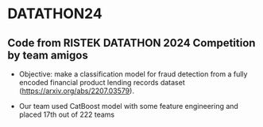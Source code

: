 # DATATHON24
## Code from RISTEK DATATHON 2024 Competition by team amigos
* Objective: make a classification model for fraud detection from a fully encoded financial product lending records dataset (https://arxiv.org/abs/2207.03579).

* Our team used CatBoost model with some feature engineering and placed 17th out of 222 teams
